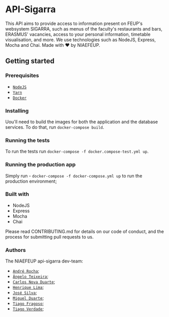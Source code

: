 # API-Sigarra
This API aims to provide access to information present on FEUP's 
websystem SIGARRA, such as menus of the faculty's restaurants 
and bars, ERASMUS' vacancies, access to your personal information, 
timetable visualisation, and more. We use technologies such as NodeJS, 
Express, Mocha and Chai.
Made with ❤️  by NIAEFEUP.

## Getting started

### Prerequisites

- [`NodeJS`](http://nodejs.org/)
- [`Yarn`](https://yarnpkg.com/)
- [`Docker`](https://www.docker.com)

### Installing 
Uou'll need to build the images for both the application and the 
database services. To do that, run `docker-compose build`.
### Running the tests
To run the tests run `docker-compose -f docker.compose-test.yml up`.

### Running the production app
Simply run - `docker-compose -f docker-compose.yml up` to run 
the production environment;

### Built with
- NodeJS
- Express
- Mocha
- Chai

Please read CONTRIBUTING.md for details on our code of conduct, and the 
process for submitting pull requests to us.

### Authors
The NIAEFEUP api-sigarra dev-team:
- [`André Rocha`](http://github.com/andrefmrocha);
- [`Ângelo Teixeira`](http://github.com/imnotteixeira);
- [`Carlos Nova Duarte`](http://github.com/carlosnovaduarte);
- [`Henrique Lima`](http://github.com/reeckset);
- [`José Silva`](http://github.com/krystalgamer);
- [`Miguel Duarte`](http://github.com/miguelpduarte);
- [`Tiago Fragoso`](http://github.com/tiagofragoso);
- [`Tiago Verdade`](http://github.com/Tiagocv64);
